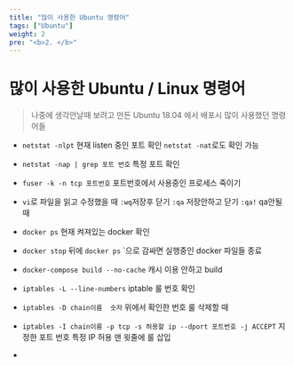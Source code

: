 ```yaml
---
title: "많이 사용한 Ubuntu 명령어"
tags: ["Ubuntu"]
weight: 2
pre: "<b>2. </b>"
---
```


# 많이 사용한 Ubuntu / Linux 명령어

>나중에 생각안날때 보려고 만든 Ubuntu 18.04 에서 배포시 많이 사용했던 명령어들

- `netstat -nlpt`  현재 listen 중인 포트 확인 `netstat -nat`로도 확인 가능

- `netstat -nap | grep 포트 번호` 특정 포트 확인

- `fuser -k -n tcp 포트번호` 포트번호에서 사용중인 프로세스 죽이기

- `vi`로 파일을 읽고 수정했을 때 `:wq`저장후 닫기 `:qa` 저장안하고 닫기 `:qa!` qa안될때

- `docker ps` 현재 켜져있는 docker 확인

- `docker stop`  뒤에 `docker ps`  `으로 감싸면 실행중인 docker 파일들 종료

- `docker-compose build --no-cache` 캐시 이용 안하고 build

- `iptables -L --line-numbers` iptable 룰 번호 확인

- `iptables -D chain이름  숫자` 위에서 확인한 번호 룰 삭제할 때

- `iptables -I chain이름 -p tcp -s 허용할 ip --dport 포트번호 -j ACCEPT` 지정한 포트 번호 특정 IP 허용 맨 윗줄에 룰 삽입

- 

  

